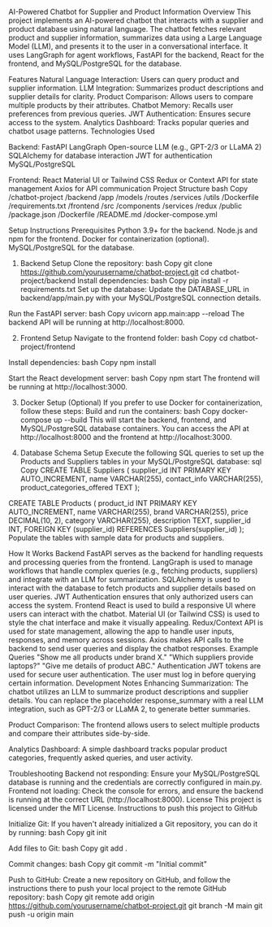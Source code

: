 
AI-Powered Chatbot for Supplier and Product Information
Overview
This project implements an AI-powered chatbot that interacts with a supplier and product database using natural language. The chatbot fetches relevant product and supplier information, summarizes data using a Large Language Model (LLM), and presents it to the user in a conversational interface. It uses LangGraph for agent workflows, FastAPI for the backend, React for the frontend, and MySQL/PostgreSQL for the database.

Features
Natural Language Interaction: Users can query product and supplier information.
LLM Integration: Summarizes product descriptions and supplier details for clarity.
Product Comparison: Allows users to compare multiple products by their attributes.
Chatbot Memory: Recalls user preferences from previous queries.
JWT Authentication: Ensures secure access to the system.
Analytics Dashboard: Tracks popular queries and chatbot usage patterns.
Technologies Used

Backend:
FastAPI
LangGraph
Open-source LLM (e.g., GPT-2/3 or LLaMA 2)
SQLAlchemy for database interaction
JWT for authentication
MySQL/PostgreSQL

Frontend:
React
Material UI or Tailwind CSS
Redux or Context API for state management
Axios for API communication
Project Structure
bash
Copy
/chatbot-project
  /backend
    /app
      /models
      /routes
      /services
      /utils
    /Dockerfile
    /requirements.txt
  /frontend
    /src
      /components
      /services
      /redux
    /public
    /package.json
    /Dockerfile
  /README.md
  /docker-compose.yml
  
Setup Instructions
Prerequisites
Python 3.9+ for the backend.
Node.js and npm for the frontend.
Docker for containerization (optional).
MySQL/PostgreSQL for the database.

1. Backend Setup
Clone the repository:
bash
Copy
git clone https://github.com/yourusername/chatbot-project.git
cd chatbot-project/backend
Install dependencies:
bash
Copy
pip install -r requirements.txt
Set up the database: Update the DATABASE_URL in backend/app/main.py with your MySQL/PostgreSQL connection details.

Run the FastAPI server:
bash
Copy
uvicorn app.main:app --reload
The backend API will be running at http://localhost:8000.

2. Frontend Setup
Navigate to the frontend folder:
bash
Copy
cd chatbot-project/frontend

Install dependencies:
bash
Copy
npm install

Start the React development server:
bash
Copy
npm start
The frontend will be running at http://localhost:3000.

3. Docker Setup (Optional)
If you prefer to use Docker for containerization, follow these steps:
Build and run the containers:
bash
Copy
docker-compose up --build
This will start the backend, frontend, and MySQL/PostgreSQL database containers. You can access the API at http://localhost:8000 and the frontend at http://localhost:3000.

4. Database Schema Setup
Execute the following SQL queries to set up the Products and Suppliers tables in your MySQL/PostgreSQL database:
sql
Copy
CREATE TABLE Suppliers (
    supplier_id INT PRIMARY KEY AUTO_INCREMENT,
    name VARCHAR(255),
    contact_info VARCHAR(255),
    product_categories_offered TEXT
);

CREATE TABLE Products (
    product_id INT PRIMARY KEY AUTO_INCREMENT,
    name VARCHAR(255),
    brand VARCHAR(255),
    price DECIMAL(10, 2),
    category VARCHAR(255),
    description TEXT,
    supplier_id INT,
    FOREIGN KEY (supplier_id) REFERENCES Suppliers(supplier_id)
);
Populate the tables with sample data for products and suppliers.

How It Works
Backend
FastAPI serves as the backend for handling requests and processing queries from the frontend.
LangGraph is used to manage workflows that handle complex queries (e.g., fetching products, suppliers) and integrate with an LLM for summarization.
SQLAlchemy is used to interact with the database to fetch products and supplier details based on user queries.
JWT Authentication ensures that only authorized users can access the system.
Frontend
React is used to build a responsive UI where users can interact with the chatbot.
Material UI (or Tailwind CSS) is used to style the chat interface and make it visually appealing.
Redux/Context API is used for state management, allowing the app to handle user inputs, responses, and memory across sessions.
Axios makes API calls to the backend to send user queries and display the chatbot responses.
Example Queries
"Show me all products under brand X."
"Which suppliers provide laptops?"
"Give me details of product ABC."
Authentication
JWT tokens are used for secure user authentication. The user must log in before querying certain information.
Development Notes
Enhancing Summarization: The chatbot utilizes an LLM to summarize product descriptions and supplier details. You can replace the placeholder response_summary with a real LLM integration, such as GPT-2/3 or LLaMA 2, to generate better summaries.

Product Comparison: The frontend allows users to select multiple products and compare their attributes side-by-side.

Analytics Dashboard: A simple dashboard tracks popular product categories, frequently asked queries, and user activity.

Troubleshooting
Backend not responding: Ensure your MySQL/PostgreSQL database is running and the credentials are correctly configured in main.py.
Frontend not loading: Check the console for errors, and ensure the backend is running at the correct URL (http://localhost:8000).
License
This project is licensed under the MIT License.
Instructions to push this project to GitHub

Initialize Git:
If you haven't already initialized a Git repository, you can do it by running:
bash
Copy
git init

Add files to Git:
bash
Copy
git add .

Commit changes:
bash
Copy
git commit -m "Initial commit"

Push to GitHub:
Create a new repository on GitHub, and follow the instructions there to push your local project to the remote GitHub repository:
bash
Copy
git remote add origin https://github.com/yourusername/chatbot-project.git
git branch -M main
git push -u origin main

